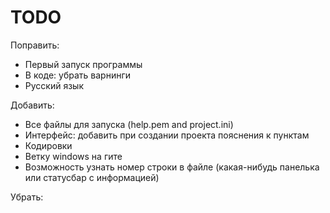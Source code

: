 TODO
====
Поправить:
* Первый запуск программы
* В коде: убрать варнинги
* Русский язык


Добавить:
* Все файлы для запуска (help.pem and project.ini)
* Интерфейс: добавить при создании проекта пояснения к пунктам
* Кодировки
* Ветку windows на гите
* Возможность узнать номер строки в файле (какая-нибудь панелька или статусбар с информацией)

Убрать:
